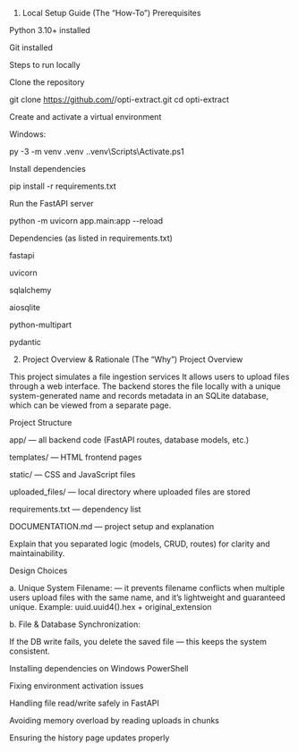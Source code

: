 1. Local Setup Guide (The “How-To”)
 Prerequisites

Python 3.10+ installed

Git installed

 Steps to run locally

Clone the repository

git clone https://github.com/<your-username>/opti-extract.git
cd opti-extract


Create and activate a virtual environment

Windows:

py -3 -m venv .venv
.\.venv\Scripts\Activate.ps1



Install dependencies

pip install -r requirements.txt


Run the FastAPI server

python -m uvicorn app.main:app --reload


Dependencies (as listed in requirements.txt)

fastapi

uvicorn

sqlalchemy

aiosqlite

python-multipart

pydantic

 2. Project Overview & Rationale (The “Why”)
 Project Overview


This project simulates a file ingestion services It allows users to upload files through a web interface. The backend stores the file locally with a unique system-generated name and records metadata in an SQLite database, which can be viewed from a separate page.

Project Structure

app/ — all backend code (FastAPI routes, database models, etc.)

templates/ — HTML frontend pages

static/ — CSS and JavaScript files

uploaded_files/ — local directory where uploaded files are stored

requirements.txt — dependency list

DOCUMENTATION.md — project setup and explanation

Explain that you separated logic (models, CRUD, routes) for clarity and maintainability.

Design Choices

a. Unique System Filename:
— it prevents filename conflicts when multiple users upload files with the same name, and it’s lightweight and guaranteed unique.
Example: uuid.uuid4().hex + original_extension

b. File & Database Synchronization:

If the DB write fails, you delete the saved file — this keeps the system consistent.

Installing dependencies on Windows PowerShell

Fixing environment activation issues

Handling file read/write safely in FastAPI

Avoiding memory overload by reading uploads in chunks

Ensuring the history page updates properly
